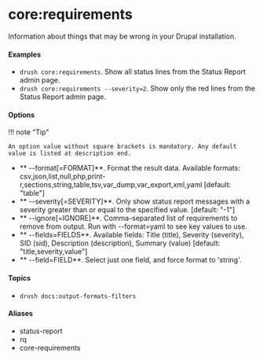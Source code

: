 # core:requirements

Information about things that may be wrong in your Drupal installation.

#### Examples

- <code>drush core:requirements</code>. Show all status lines from the Status Report admin page.
- <code>drush core:requirements --severity=2</code>. Show only the red lines from the Status Report admin page.

#### Options

!!! note "Tip"

    An option value without square brackets is mandatory. Any default value is listed at description end.

- ** --format[=FORMAT]**. Format the result data. Available formats: csv,json,list,null,php,print-r,sections,string,table,tsv,var_dump,var_export,xml,yaml [default: "table"]
- ** --severity[=SEVERITY]**. Only show status report messages with a severity greater than or equal to the specified value. [default: "-1"]
- ** --ignore[=IGNORE]**. Comma-separated list of requirements to remove from output. Run with --format=yaml to see key values to use.
- ** --fields=FIELDS**. Available fields: Title (title), Severity (severity), SID (sid), Description (description), Summary (value) [default: "title,severity,value"]
- ** --field=FIELD**. Select just one field, and force format to 'string'.

#### Topics

- `drush docs:output-formats-filters`

#### Aliases

- status-report
- rq
- core-requirements

